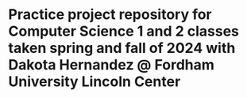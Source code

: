 # Practice project repository for Computer Science 1 and 2 classes taken spring and fall of 2024 with Dakota Hernandez @ Fordham University Lincoln Center


